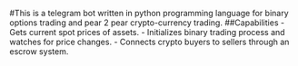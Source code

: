 #This is a telegram bot written in python programming language for binary options trading and pear 2 pear crypto-currency trading.
##Capabilities
	- Gets current spot prices of assets.
	- Initializes binary trading process and watches for price changes.
	- Connects crypto buyers to sellers through an escrow system.
